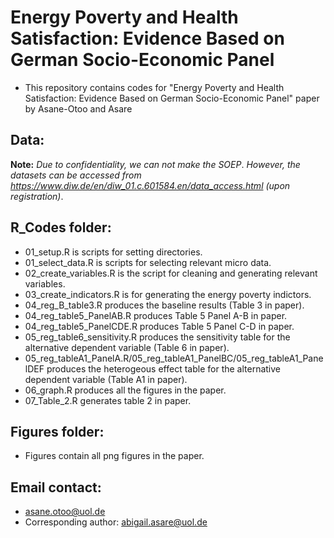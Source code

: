 # Energy Poverty and Health Satisfaction: Evidence Based on German Socio-Economic Panel

  - This repository contains codes for "Energy Poverty and Health Satisfaction:
Evidence Based on German Socio-Economic Panel" paper by Asane-Otoo and Asare

## Data:
 **Note:** _Due to confidentiality, we can not make the SOEP_.
          _However, the datasets can be accessed from https://www.diw.de/en/diw_01.c.601584.en/data_access.html (upon registration)_.

## R_Codes folder:
  - 01_setup.R is scripts for setting directories.
  - 01_select_data.R is scripts for selecting relevant micro data.
  - 02_create_variables.R is the script for cleaning and generating relevant variables. 
  - 03_create_indicators.R is for generating the energy poverty indictors.
  - 04_reg_B_table3.R produces the baseline results (Table 3 in paper).
  - 04_reg_table5_PanelAB.R produces Table 5 Panel A-B in paper.
  - 04_reg_table5_PanelCDE.R produces Table 5 Panel C-D in paper.
  - 05_reg_table6_sensitivity.R produces the sensitivity table for the alternative dependent variable (Table 6 in paper).
  - 05_reg_tableA1_PanelA.R/05_reg_tableA1_PanelBC/05_reg_tableA1_PanelDEF produces the heterogeous effect table for the alternative dependent variable (Table A1 in paper).
  - 06_graph.R produces all the figures in the paper.
  - 07_Table_2.R generates table 2 in paper.
## Figures folder:
  - Figures contain all png figures in the paper.
    
## Email contact:
  - asane.otoo@uol.de
  - Corresponding author: abigail.asare@uol.de
